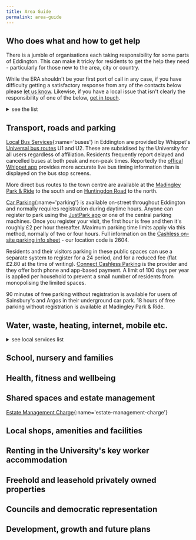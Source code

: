 ```yaml
---
title: Area Guide
permalink: area-guide
---
```


## Who does what and how to get help

There is a jumble of organisations each taking responsibility for some parts of Eddington. This can make it tricky for residents to get the help they need - particularly for those new to the area, city or country.

While the ERA shouldn't be your first port of call in any case, if you have difficulty getting a satisfactory response from any of the contacts below please [let us know](/contact-us). Likewise, if you have a local issue that isn't clearly the responsibility of one of the below, [get in touch](/contact-us).

<details markdown="1">
<summary>see the list</summary>

[Portal Estate Management](https://portal.eddington-cambridge.co.uk/customer-service-team/report-a-defect/){:name='portal'}
is a wrapper-company owned by the University which deals with issues relating to most shared public spaces in Eddington. This includes all roads, pavenments, cycle paths and hard and soft landscaping.
They are responsible for collecting the [Estate Management Charge](#estate-management-charge) and spending it on local maintenance, improvement and contingency planning. Though they subcontract the billing to [Vital](#vital) and the execution of estate management tasks to [Mears](#mears).
Portal can sometimes be a useful first contact for services commissioned by other parties below, such as bin collections, playing fields, play parks and questions around covenants.

[Lodge Property Services](https://eddington-cambridge.co.uk/key-worker-housing-frequently-asked-questions){:name='lodge'}
is a wrapper-company owned by the University which manages tenancy in the University's so-called "Key Worker Housing". This includes all properties in Eddington which are owned by the University and let out exclusively to their employees through their [Accommodation Service](https://www.accommodation.cam.ac.uk/). They effectively fill the role of an in-house estate agent, but maintenance of the property, its contents and shared internal spaces falls to [Portal](#portal).

[Core Sustainable Heat Management](https://find-and-update.company-information.service.gov.uk/company/10586130){:name='core'}
is a wrapper-company owned by the University responsible for heat network infrastructure in Eddington and the energy centre on Burkitt Lane. Their responsibility ends before the Heat Interface Unit within each property. Consumer billing and much of the network's maintenance is subcontracted to [Vital Energi](#vital).

[Vital Energi](https://www.vitalenergi.co.uk/){:name='vital'}
provide customer billing services to Portal and Core, for Estate Management Charge and heat usage respectively. They also run our energy centre and maintain our local heat network infrastructure as the current contract holder under Core.

[Mears](https://www.mearsgroup.co.uk/){:name='mears'}
are a national housing services operator. They provide estate management services around Eddington as the current contract holder under Portal. They also do property management for Lodge, and both of these work packages form part of a broader contract with the University outside of Eddington.

[Hill Residential](https://www.hill.co.uk/){:name='hill'}
are builders of private homes in the areas of Eddington marketed as "Knights' Park" and "Rubicon". They are responsible for snagging of their newbuild properties and the delivery of shared spaces around those buildings to Portal. The boundary between shared spaces under Portal's control and those still controlled by Hill is not well defined as it gradually moves from the latter to the former.

[Girton College](https://www.girton.cam.ac.uk/accommodation/swirles-court){:name='girton-college'}
manages Swirles Court (bounded by Turing Way, Pheasant Drive and the Ridgeway) as accommodation for mainly postgraduate students remote from the main college site at the north end of Ridgeway.

[Councils](#councils){:name='councils'}
are a uniquely complicated aspect of Eddington, sitting as we do across the city boundary and a parish boundary. Due to the private nature of the shared spaces and the non-adopted status of roads in Eddington they have fewer responsibilities here than elsewhere in the UK.

[South Cambridge District Council](https://www.scambs.gov.uk/your-council-and-democracy/contact-us){:name='district-council'}

[Cambridge City Council](https://www.cambridge.gov.uk/){:name='city-council'}

[Girton Parish Council](https://www.girton-cambs.org.uk/girton-parish-council-2/){:name='parish-council'}

[Cambridgeshire County Council](https://www.cambridgeshire.gov.uk/){:name='county-council'}

</details>

## Transport, roads and parking

[Local Bus Services](#buses){:name='buses'}
in Eddington are provided by Whippet's [Universal bus routes](https://www.whippetbus.co.uk/universal/) U1 and U2. These are subsidised by the University for all users regardless of affiliation. Residents frequently report delayed and cancelled buses at both peak and non-peak times. Reportedly the [offical Whippet app](https://www.whippetbus.co.uk/app/) provides more accurate live bus timing information than is displayed on the bus stop screens.

More direct bus routes to the town centre are available at the [Madingley Park & Ride](https://cambridgeparkandride.info/madingleyroad-times.shtml) to the south and on [Huntingdon Road](https://www.google.com/maps/dir/52.2355988,0.0882609/Thornton+Road,+Girton,+Cambridge+CB3+0LG) to the north.


[Car Parking](#parking){:name='parking'}
is available on-street throughout Eddington and normally requires registration during daytime hours. Anyone can register to park using the [JustPark app](https://www.justpark.com/) or one of the central parking machines. Once you register your visit, the first hour is free and then it's roughly £2 per hour thereafter. Maximum parking time limits apply via this method, normally of two or four hours. Full information on the [Cashless on-site parking info sheet](https://portal.eddington-cambridge.co.uk/_downloads/Eddington-Parking-Information_202309.pdf) - our location code is 2604.

Residents and their visitors parking in these public spaces can use a separate system to register for a 24 period, and for a reduced fee (flat £2.80 at the time of writing). [Connect Cashless Parking](https://www.connectcashlessparking.com/) is the provider and they offer
both phone and app-based payment. A limit of 100 days per year is applied per household to prevent a small number of residents from monopolising the limited spaces.

90 minutes of free parking without registration is available for users of Sainsbury's and Argos in their underground car park. 18 hours of free parking without registration is available at Madingley Park & Ride.


## Water, waste, heating, internet, mobile etc.

<details markdown="1">
<summary>see local services list</summary>

[Broadband Internet](#internet){:name='internet'}

High speed Internet is important for resident's, especially as we carry out more work from home and have to share the same optical fibre or cable with television. We have heard a number issues and questions related to Internet provision at Eddington.

Q: I only have a 12 month fixed tenancy and/or a fixed term contract of employment dependant on research funding. I can only find 18 and 24 month Internet service contracts. Are there alternatives?

A: From 26 May 2011, as result of EU telecoms law changes, the tie-in period for new phone or broadband contracts will be limited to a maximum of 24 months. Consumers [must also be offered a choice](https://web.archive.org/web/20110704193402/http://consumers.ofcom.org.uk/2011/05/uk-consumers-benefit-from-european-telecoms-law-changes/) of contract lasting no longer than 12 months, although in practice these deals can be hard to find. We would recommend residents push providers to provide details of 12 month deals where they feel uncomfortable to enter into longer contracts.

Q: I allowed my discounted initial term to automatically renew. Now I find I am tied in to another 18 month term. What can I do?

A: Broadband providers must obtain express consent from the customer before renewing a fixed commitment period. Check to see whether this was given. Express consent is a requirement of [Ofcom's General Conditions](https://www.ofcom.org.uk/__data/assets/pdf_file/0016/112282/guidance-under-general-conditions-c1-contract-requirements.pdf#page=5) to which all UK broadband service providers must comply.

</details>

## School, nursery and families

## Health, fitness and wellbeing

## Shared spaces and estate management

[Estate Management Charge](){:name='estate-management-charge'}

## Local shops, amenities and facilities

## Renting in the University's key worker accommodation

## Freehold and leasehold privately owned properties

## Councils and democratic representation

## Development, growth and future plans
